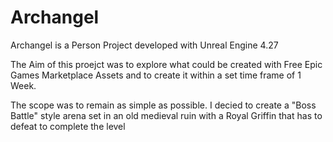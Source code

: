 # Archangel

Archangel is a Person Project developed with Unreal Engine 4.27

The Aim of this proejct was to explore what could be created with Free Epic Games Marketplace Assets 
and to create it within a set time frame of 1 Week.

The scope was to remain as simple as possible. I decied to create a "Boss Battle" style arena set in an old medieval ruin with a Royal Griffin that has to defeat to complete the level
